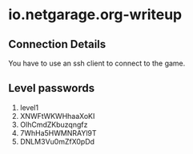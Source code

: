 # io.netgarage.org-writeup
                  
## Connection Details 
You have to use an ssh client to connect to the game.

## Level passwords
1.  level1
2.  XNWFtWKWHhaaXoKI
3.  OlhCmdZKbuzqngfz
4.  7WhHa5HWMNRAYl9T
5.  DNLM3Vu0mZfX0pDd
